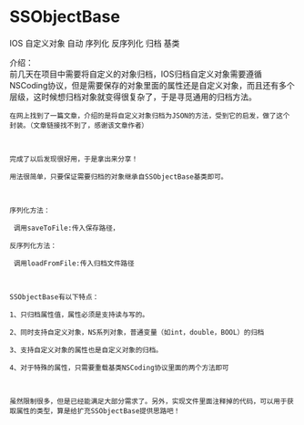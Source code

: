 SSObjectBase
============

IOS 自定义对象 自动 序列化 反序列化 归档 基类

介绍：     
    前几天在项目中需要将自定义的对象归档，IOS归档自定义对象需要遵循NSCoding协议，但是需要保存的对象里面的属性还是自定义对象，而且还有多个层级，这时候想归档对象就变得很复杂了，于是寻觅通用的归档方法。 

    在网上找到了一篇文章，介绍的是将自定义对象归档为JSON的方法，受到它的启发，做了这个封装。（文章链接找不到了，感谢该文章作者） 

     

    完成了以后发现很好用，于是拿出来分享！ 

    用法很简单，只要保证需要归档的对象继承自SSObjectBase基类即可。 

     

    序列化方法： 

     调用saveToFile:传入保存路径， 

    反序列化方法： 

     调用loadFromFile:传入归档文件路径 

     

    SSObjectBase有以下特点： 

    1、只归档属性值，属性必须是支持读与写的。 

    2、同时支持自定义对象，NS系列对象，普通变量（如int，double，BOOL）的归档 

    3、支持自定义对象的属性也是自定义对象的归档。 

    4、对于特殊的属性，只需要重载基类NSCoding协议里面的两个方法即可 

     

    虽然限制很多，但是已经能满足大部分需求了。另外，实现文件里面注释掉的代码，可以用于获取属性的类型，算是给扩充SSObjectBase提供思路吧！
